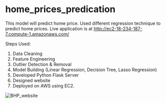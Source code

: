 # home_prices_predication
This model will predict home price. Used different regression technique to predict home prices. Live application is at http://ec2-18-234-187-7.compute-1.amazonaws.com/


Steps Used:

1. Data Cleaning
2. Feature Engineering
3. Outlier Detection & Removal
4. Model Building (Linear Regression, Decision Tree, Lasso Regression)
5. Developed Python Flask Server
6. Designed website 
7. Deployed on AWS using EC2.


![BHP_website](https://user-images.githubusercontent.com/42875851/198898573-105f1b1d-d7a1-4c7f-9d90-1cb61afe0caa.png)
